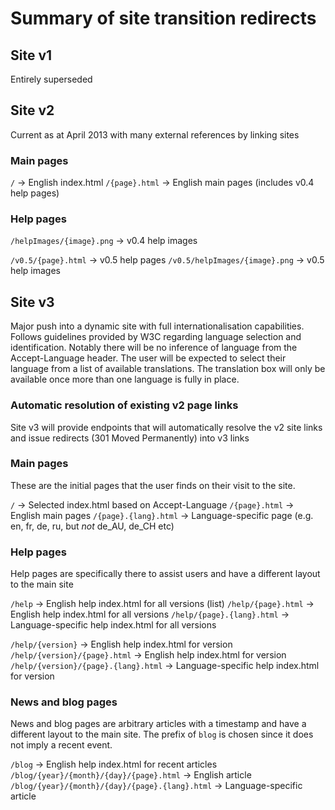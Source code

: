 # Summary of site transition redirects

## Site v1
Entirely superseded

## Site v2
Current as at April 2013 with many external references by linking sites

### Main pages
`/` -> English index.html
`/{page}.html` -> English main pages (includes v0.4 help pages)

### Help pages

`/helpImages/{image}.png` -> v0.4 help images

`/v0.5/{page}.html` -> v0.5 help pages
`/v0.5/helpImages/{image}.png` -> v0.5 help images

## Site v3
Major push into a dynamic site with full internationalisation capabilities. Follows guidelines provided by W3C regarding language selection and identification.
Notably there will be no inference of language from the Accept-Language header. The user will be expected to select their language from a list of available
translations. The translation box will only be available once more than one language is fully in place.

### Automatic resolution of existing v2 page links
Site v3 will provide endpoints that will automatically resolve the v2 site links and issue redirects (301 Moved Permanently) into v3 links

### Main pages

These are the initial pages that the user finds on their visit to the site.

`/` -> Selected index.html based on Accept-Language
`/{page}.html` -> English main pages
`/{page}.{lang}.html` -> Language-specific page (e.g. en, fr, de, ru, but *not* de_AU, de_CH etc)

### Help pages

Help pages are specifically there to assist users and have a different layout to the main site

`/help` -> English help index.html for all versions (list)
`/help/{page}.html` -> English help index.html for all versions
`/help/{page}.{lang}.html` -> Language-specific help index.html for all versions

`/help/{version}` -> English help index.html for version
`/help/{version}/{page}.html` -> English help index.html for version
`/help/{version}/{page}.{lang}.html` -> Language-specific help index.html for version

### News and blog pages

News and blog pages are arbitrary articles with a timestamp and have a different layout to the main site. The prefix
of `blog` is chosen since it does not imply a recent event.

`/blog` -> English help index.html for recent articles
`/blog/{year}/{month}/{day}/{page}.html` -> English article
`/blog/{year}/{month}/{day}/{page}.{lang}.html` -> Language-specific article
